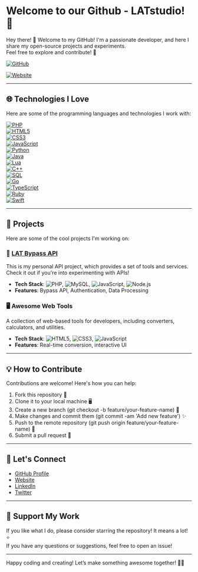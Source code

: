 # Welcome to our Github - LATstudio! 🎉

Hey there! 👋 Welcome to my GitHub! I'm a passionate developer, and here I share my open-source projects and experiments.  
Feel free to explore and contribute! 🚀

[![GitHub](https://img.shields.io/badge/GitHub-LATstudio--WeFun-blue?logo=github)](https://github.com/LATstudio-WeFun)

[![Website](https://img.shields.io/badge/Visit-My%20Website-orange?logo=world)](http://api-lat.org.christmas/)

---

## 🌐 Technologies I Love

Here are some of the programming languages and technologies I work with:

[![PHP](https://img.shields.io/badge/-PHP-777BB4?logo=php&logoColor=white)](https://www.php.net/)  
[![HTML5](https://img.shields.io/badge/-HTML5-E34F26?logo=html5&logoColor=white)](https://developer.mozilla.org/en-US/docs/Web/HTML)  
[![CSS3](https://img.shields.io/badge/-CSS3-1572B6?logo=css3&logoColor=white)](https://developer.mozilla.org/en-US/docs/Web/CSS)  
[![JavaScript](https://img.shields.io/badge/-JavaScript-F7DF1E?logo=javascript&logoColor=black)](https://developer.mozilla.org/en-US/docs/Web/JavaScript)  
[![Python](https://img.shields.io/badge/-Python-3776AB?logo=python&logoColor=white)](https://www.python.org/)  
[![Java](https://img.shields.io/badge/-Java-007396?logo=java&logoColor=white)](https://www.java.com/en/)  
[![Lua](https://img.shields.io/badge/-Lua-2C2D72?logo=lua&logoColor=white)](https://www.lua.org/)  
[![C++](https://img.shields.io/badge/-C++-00599C?logo=cplusplus&logoColor=white)](https://isocpp.org/)  
[![SQL](https://img.shields.io/badge/-SQL-00758F?logo=sqlite&logoColor=white)](https://www.sql.org/)  
[![Go](https://img.shields.io/badge/-Go-00ADD8?logo=go&logoColor=white)](https://golang.org/)  
[![TypeScript](https://img.shields.io/badge/-TypeScript-3178C6?logo=typescript&logoColor=white)](https://www.typescriptlang.org/)  
[![Ruby](https://img.shields.io/badge/-Ruby-CC342D?logo=ruby&logoColor=white)](https://www.ruby-lang.org/en/)  
[![Swift](https://img.shields.io/badge/-Swift-F05138?logo=swift&logoColor=white)](https://www.swift.org/)

---

## 🚀 Projects

Here are some of the cool projects I'm working on:

### 🎄 [**LAT  Bypass API**](http://api-lat.org.christmas/)
This is my personal API project, which provides a set of tools and services. Check it out if you're into experimenting with APIs!

- **Tech Stack**: ![PHP](https://img.shields.io/badge/-PHP-777BB4?logo=php&logoColor=white), ![MySQL](https://img.shields.io/badge/-MySQL-4479A1?logo=mysql&logoColor=white), ![JavaScript](https://img.shields.io/badge/-JavaScript-F7DF1E?logo=javascript&logoColor=black), ![Node.js](https://img.shields.io/badge/-Node.js-339933?logo=node.js&logoColor=white)
- **Features**: Bypass API, Authentication, Data Processing

### 🖥️ **Awesome Web Tools**
A collection of web-based tools for developers, including converters, calculators, and utilities.

- **Tech Stack**: ![HTML5](https://img.shields.io/badge/-HTML5-E34F26?logo=html5&logoColor=white), ![CSS3](https://img.shields.io/badge/-CSS3-1572B6?logo=css3&logoColor=white), ![JavaScript](https://img.shields.io/badge/-JavaScript-F7DF1E?logo=javascript&logoColor=black)
- **Features**: Real-time conversion, interactive UI

---

## 💡 How to Contribute

Contributions are welcome! Here's how you can help:

1. Fork this repository 🍴
2. Clone it to your local machine 🖥️
3. Create a new branch (git checkout -b feature/your-feature-name) 🌱
4. Make changes and commit them (git commit -am 'Add new feature') ✨
5. Push to the remote repository (git push origin feature/your-feature-name) 🚀
6. Submit a pull request 🙌

---

## 📝 Let's Connect

- [GitHub Profile](https://github.com/LATstudio-WeFun)
- [Website](http://api-lat.org.christmas/)
- [LinkedIn](https://www.linkedin.com/in/LATstudio)
- [Twitter](https://twitter.com/LinAnTian)

---

## 💖 Support My Work

If you like what I do, please consider starring the repository! It means a lot! ⭐️  
If you have any questions or suggestions, feel free to open an issue!

---

Happy coding and creating! Let’s make something awesome together! 🚀🎉
